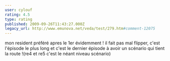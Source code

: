 ```yaml
---
user: cylouf
rating: 4.5
type: rating
published: 2009-09-26T11:43:27.000Z
legacy_url: http://www.emunova.net/veda/test/279.htm#comment-12075
---
```

mon resident préféré apres le 1er évidemment !
il fait pas mal flipper, c'est l'épisode le plus long et c'est le dernier épisode à avoir un scénario qui tient la route !(re4 et re5 c'est le néant niveau scénario)